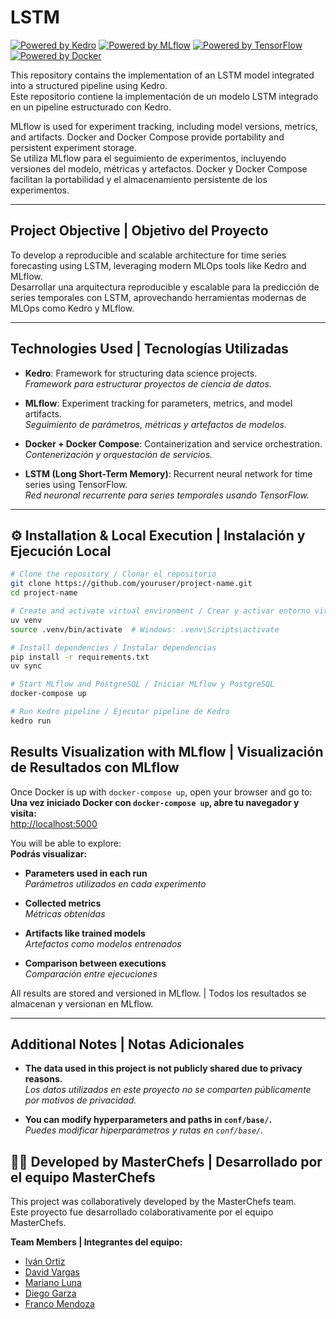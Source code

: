 # LSTM 

[![Powered by Kedro](https://img.shields.io/badge/powered_by-kedro-ffc900?logo=kedro)](https://kedro.org)
[![Powered by MLflow](https://img.shields.io/badge/MLflow-tracking-0172b2?logo=mlflow)](https://mlflow.org/)
[![Powered by TensorFlow](https://img.shields.io/badge/Built%20with-TensorFlow-orange?logo=tensorflow)](https://www.tensorflow.org/)
[![Powered by Docker](https://img.shields.io/badge/Containerized%20with-Docker-2496ed?logo=docker)](https://www.docker.com/)


This repository contains the implementation of an LSTM model integrated into a structured pipeline using Kedro.  
Este repositorio contiene la implementación de un modelo LSTM integrado en un pipeline estructurado con Kedro.

MLflow is used for experiment tracking, including model versions, metrics, and artifacts. Docker and Docker Compose provide portability and persistent experiment storage.  
Se utiliza MLflow para el seguimiento de experimentos, incluyendo versiones del modelo, métricas y artefactos. Docker y Docker Compose facilitan la portabilidad y el almacenamiento persistente de los experimentos.

---

## Project Objective | Objetivo del Proyecto

To develop a reproducible and scalable architecture for time series forecasting using LSTM, leveraging modern MLOps tools like Kedro and MLflow.  
Desarrollar una arquitectura reproducible y escalable para la predicción de series temporales con LSTM, aprovechando herramientas modernas de MLOps como Kedro y MLflow.

---

## Technologies Used | Tecnologías Utilizadas

- **Kedro**: Framework for structuring data science projects.  
  *Framework para estructurar proyectos de ciencia de datos.*

- **MLflow**: Experiment tracking for parameters, metrics, and model artifacts.  
  *Seguimiento de parámetros, métricas y artefactos de modelos.*

- **Docker + Docker Compose**: Containerization and service orchestration.  
  *Contenerización y orquestación de servicios.*

- **LSTM (Long Short-Term Memory)**: Recurrent neural network for time series using TensorFlow.  
  *Red neuronal recurrente para series temporales usando TensorFlow.*

---

## ⚙️ Installation & Local Execution | Instalación y Ejecución Local

```bash
# Clone the repository / Clonar el repositorio
git clone https://github.com/youruser/project-name.git
cd project-name

# Create and activate virtual environment / Crear y activar entorno virtual
uv venv
source .venv/bin/activate  # Windows: .venv\Scripts\activate

# Install dependencies / Instalar dependencias
pip install -r requirements.txt
uv sync

# Start MLflow and PostgreSQL / Iniciar MLflow y PostgreSQL
docker-compose up

# Run Kedro pipeline / Ejecutar pipeline de Kedro
kedro run
```

## Results Visualization with MLflow | Visualización de Resultados con MLflow

Once Docker is up with `docker-compose up`, open your browser and go to:  
**Una vez iniciado Docker con `docker-compose up`, abre tu navegador y visita:**  
[http://localhost:5000](http://localhost:5000)

You will be able to explore:  
**Podrás visualizar:**

- **Parameters used in each run**  
  *Parámetros utilizados en cada experimento*

- **Collected metrics**  
  *Métricas obtenidas*

- **Artifacts like trained models**  
  *Artefactos como modelos entrenados*

- **Comparison between executions**  
  *Comparación entre ejecuciones*

All results are stored and versioned in MLflow. | Todos los resultados se almacenan y versionan en MLflow.

---

## Additional Notes | Notas Adicionales

- **The data used in this project is not publicly shared due to privacy reasons.**  
  *Los datos utilizados en este proyecto no se comparten públicamente por motivos de privacidad.*

- **You can modify hyperparameters and paths in `conf/base/`.**  
  *Puedes modificar hiperparámetros y rutas en `conf/base/`.*

## 🧑‍🍳 Developed by MasterChefs | Desarrollado por el equipo MasterChefs

This project was collaboratively developed by the MasterChefs team.  
Este proyecto fue desarrollado colaborativamente por el equipo MasterChefs.

**Team Members | Integrantes del equipo:**

- [Iván Ortiz]((https://github.com/IvanAOrtiz)) 
- [David Vargas](https://github.com/core-david)
- [Mariano Luna]((https://github.com/Elma-reano)) 
- [Diego Garza]((https://github.com/DiegoGarzaGzz))
- [Franco Mendoza]()
